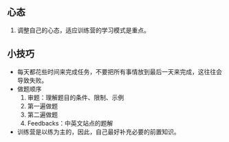 ## 心态

1. 调整自己的心态，适应训练营的学习模式是重点。

## 小技巧

- 每天都花些时间来完成任务，不要把所有事情放到最后一天来完成，这往往会导致失败。
- 做题顺序
  1. 审题：理解题目的条件、限制、示例
  2. 第一遍做题
  3. 第二遍做题
  4. Feedbacks：中英文站点的题解
- 训练营是以练为主的，因此，自己最好补充必要的前置知识。

